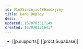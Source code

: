 ```yaml
---
id: 91n25ieznjxo486ancxjvmy
title: Deno Deploy
desc: ''
updated: 1670703517149
created: 1670703316417
---
```


- [[p.supports]] [[prdct.Supabase]]